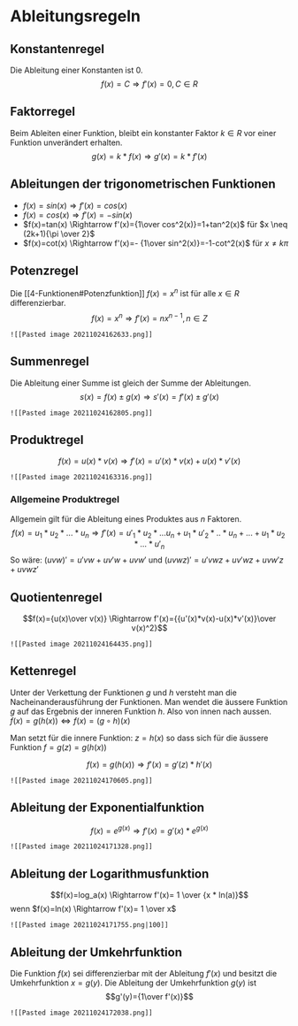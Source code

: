 # Ableitungsregeln
## Konstantenregel
Die Ableitung einer Konstanten ist 0.
$$f(x)=C \Rightarrow f'(x)=0, C \in R$$
## Faktorregel
Beim Ableiten einer Funktion, bleibt ein konstanter Faktor $k \in R$ vor einer Funktion unverändert erhalten.
$$g(x)=k*f(x) \Rightarrow g'(x)=k*f'(x)$$

## Ableitungen der trigonometrischen Funktionen
- $f(x)=sin(x) \Rightarrow f'(x)=cos(x)$
- $f(x)=cos(x) \Rightarrow f'(x)=-sin(x)$
- $f(x)=tan(x) \Rightarrow f'(x)={1\over cos^2(x)}=1+tan^2(x)$ für $x \neq (2k+1){\pi \over 2}$
- $f(x)=cot(x) \Rightarrow f'(x)=- {1\over sin^2(x)}=-1-cot^2(x)$ für $x \neq k \pi$

## Potenzregel
Die [[4-Funktionen#Potenzfunktion]] $f(x) = x^n$ ist für alle $x \in R$ differenzierbar.
$$f(x)=x^n \Rightarrow f'(x)=nx^{n-1}, n \in Z$$
```ad-example
![[Pasted image 20211024162633.png]]
```

## Summenregel
Die Ableitung einer Summe ist gleich der Summe der Ableitungen.
$$s(x)=f(x)\pm g(x) \Rightarrow s'(x)=f'(x) \pm g'(x)$$
```ad-example
![[Pasted image 20211024162805.png]]
```

## Produktregel
$$f(x)=u(x)* v(x) \Rightarrow f'(x)=u'(x)*v(x) + u(x)*v'(x)$$
```ad-example
![[Pasted image 20211024163316.png]]
```

### Allgemeine Produktregel
Allgemein gilt für die Ableitung eines Produktes aus $n$ Faktoren.
$$f(x)=u_1*u_2*...*u_n \Rightarrow f'(x)=u'_1*u_2*...u_n+u_1*u'_2*..*u_n+...+u_1*u_2*...*u'_n$$
So wäre: $(uvw)'=u'vw+uv'w+uvw'$ und $(uvwz)'=u'vwz+uv'wz+uvw'z+uvwz'$

## Quotientenregel
$$f(x)={u(x)\over v(x)} \Rightarrow f'(x)={{u'(x)*v(x)-u(x)*v'(x)}\over v(x)^2}$$

```ad-example
![[Pasted image 20211024164435.png]]
```

## Kettenregel
Unter der Verkettung der Funktionen $g$ und $h$ versteht man die Nacheinanderausführung der Funktionen. Man wendet die äussere Funktion $g$ auf das Ergebnis der inneren Funktion $h$. Also von innen nach aussen.
$f(x)=g(h(x)) \iff f(x)=(g \circ h)(x)$

Man setzt für die innere Funktion: $z=h(x)$
so dass sich für die äussere Funktion $f=g(z)=g(h(x))$

$$f(x)=g(h(x)) \Rightarrow f'(x)=g'(z)*h'(x)$$

```ad-example
![[Pasted image 20211024170605.png]]
```

## Ableitung der Exponentialfunktion
$$f(x)=e^{g(x)} \Rightarrow f'(x)= g'(x)* e^{g(x)}$$
```ad-example
![[Pasted image 20211024171328.png]]
```

## Ableitung der Logarithmusfunktion
$$f(x)=log_a(x) \Rightarrow f'(x)= 1 \over {x * ln(a)}$$
wenn $f(x)=ln(x) \Rightarrow f'(x)= 1 \over x$

```ad-example
![[Pasted image 20211024171755.png|100]]
```

## Ableitung der Umkehrfunktion
Die Funktion $f(x)$ sei differenzierbar mit der Ableitung $f'(x)$ und besitzt die Umkehrfunktion $x = g(y)$. Die Ableitung der Umkehrfunktion $g(y)$ ist
$$g'(y)={1\over f'(x)}$$

```ad-example
![[Pasted image 20211024172038.png]]
```

